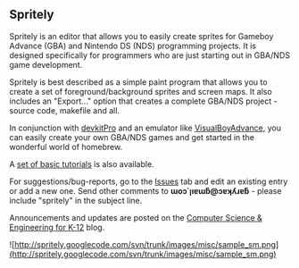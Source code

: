 ## Spritely ##

Spritely is an editor that allows you to easily create sprites for Gameboy Advance (GBA) and Nintendo DS (NDS) programming projects. It is designed specifically for programmers who are just starting out in GBA/NDS game development.

Spritely is best described as a simple paint program that allows you to create a set of foreground/background sprites and screen maps. It also includes an "Export..." option that creates a complete GBA/NDS project - source code, makefile and all.

In conjunction with [devkitPro](http://www.devkitpro.org/) and an emulator like [VisualBoyAdvance](http://sourceforge.net/projects/vba/), you can easily create your own GBA/NDS games and get started in the wonderful world of homebrew.

A [set of basic tutorials](http://spritely.googlecode.com/svn/trunk/tutorials/index.html) is also available.

For suggestions/bug-reports, go to the [Issues](http://code.google.com/p/spritely/issues/list) tab and edit an existing entry or add a new one. Send other comments to **ɯoɔ˙ןıɐɯƃ@ɔɐʞʎɹɐƃ** - please include "spritely" in the subject line.

Announcements and updates are posted on the [Computer Science & Engineering for K-12](http://cse4k12.blogspot.com/) blog.

![http://spritely.googlecode.com/svn/trunk/images/misc/sample_sm.png](http://spritely.googlecode.com/svn/trunk/images/misc/sample_sm.png)